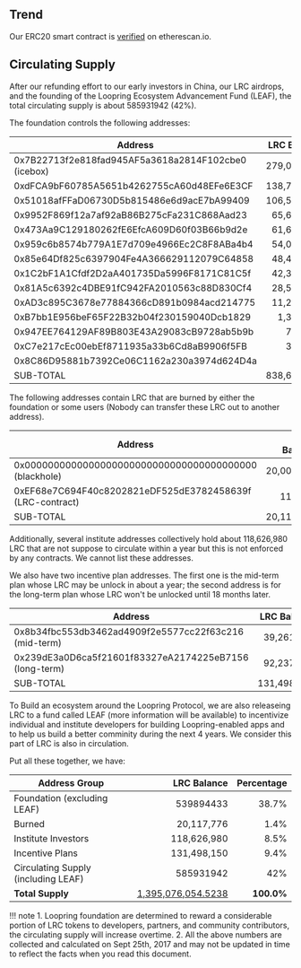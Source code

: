 
## Trend

<script type="text/javascript" src="https://files.coinmarketcap.com/static/widget/currency.js"></script>
<div class="coinmarketcap-currency-widget" data-currency="loopring" data-base="USD"  data-secondary="BTC"></div>

Our ERC20 smart contract is [verified](https://etherscan.io/address/lrctoken.eth) on etherescan.io.

## Circulating Supply

After our refunding effort to our early investors in China, our LRC airdrops, and the founding of the Loopring Ecosystem Advancement Fund (LEAF), the total circulating supply is about 585931942 (42%).

The foundation controls the following addresses:

| Address  | LRC Balance |
| ------------- | -------------:|
0x7B22713f2e818fad945AF5a3618a2814F102cbe0 (icebox)	|	279,015,212	|
0xdFCA9bF60785A5651b4262755cA60d48EFe6E3CF	|	138,768,403	|
0x51018afFFaD06730D5b815486e6d9acE7bA99409	|	106,527,780	|
0x9952F869f12a7af92aB86B275cFa231C868Aad23	|	65,646,211	|
0x473Aa9C129180262fE6EfcA609D60f03B66b9d2e	|	61,673,216	|
0x959c6b8574b779A1E7d709e4966Ec2C8F8ABa4b4	|	54,001,284	|
0x85e64Df825c6397904Fe4A366629112079C64858	|	48,460,979	|
0x1C2bF1A1Cfdf2D2aA401735Da5996F8171C81C5f	|	42,385,206	|
0x81A5c6392c4DBE91fC942FA2010563c88D830Cf4	|	28,505,011	|
0xAD3c895C3678e77884366cD891b0984acd214775	|	11,214,569	|
0xB7bb1E956beF65F22B32b04f230159040Dcb1829	|	1,378,402	|
0x947EE764129AF89B803E43A29083cB9728ab5b9b	|	782,294	|
0xC7e217cEc00ebEf8711935a33b6Cd8aB9906f5FB	|	301,426	|
0x8C86D95881b7392Ce06C1162a230a3974d624D4a	|	2,400	|
SUB-TOTAL	|	838,662,393	|	

The following addresses contain LRC that are burned by either the foundation or some users (Nobody can transfer these LRC out to another address).

| Address  | LRC Balance
| ------------- | -------------:|
0x0000000000000000000000000000000000000000 (blackhole)	|	20,000,000	|
0xEF68e7C694F40c8202821eDF525dE3782458639f (LRC-contract)	|	117,776	|
SUB-TOTAL	|	20,117,776	|	

Additionally, several institute addresses collectively hold about 118,626,980 LRC that are not suppose to circulate within a year but this is not enforced by any contracts. We cannot list these addresses.

We also have two incentive plan addresses. The first one is the mid-term plan whose LRC may be unlock in about a year; the second address is for the long-term plan whose LRC won't be unlocked until 18 months later.

| Address  | LRC Balance
| ------------- | -------------:|
0x8b34fbc553db3462ad4909f2e5577cc22f63c216 (mid-term)	|	39,261,025	|
0x239dE3a0D6ca5f21601f83327eA2174225eB7156 (long-term)	|	92,237,125	|
 SUB-TOTAL	|	131,498,150	|

To Build an ecosystem around the Loopring Protocol, we are also releaseing LRC to a fund called LEAF (more information will be available) to incentivize individual and institute developers for building Loopring-enabled apps and to help us build a better comminity during the next 4 years. We consider this part of LRC is also in circulation.
 
Put all these together, we have:

Address Group  | LRC Balance | Percentage|
------------- | -------------:|-------------:|
Foundation (excluding LEAF)	|	539894433	|	38.7%
Burned	|	20,117,776	|	1.4%
Institute Investors	|	118,626,980	|	8.5%
Incentive Plans|	131,498,150	|	9.4%
Circulating	Supply (including LEAF)|	585931942	|	42%
**Total Supply**	|	<a href="https://etherscan.io/token/0xEF68e7C694F40c8202821eDF525dE3782458639f">1,395,076,054.5238</a>	|	**100.0%**

!!! note
    1. Loopring foundation are determined to reward a considerable portion of LRC tokens to developers, partners, and community contributors, the circulating supply will increase overtime. 
    2. All the above numbers are collected and calculated on Sept 25th, 2017 and may not be updated in time to reflect the facts when you read this document.
